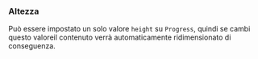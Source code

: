 ### Altezza

Può essere impostato un solo valore `height` su `Progress`, quindi se cambi questo valoreil contenuto verrà automaticamente ridimensionato di conseguenza.

<!-- STORY -->